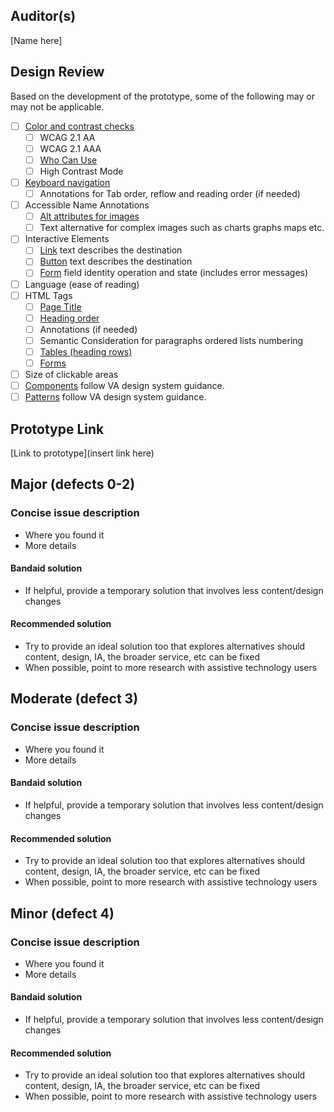 ## Auditor(s)

[Name here]

## Design Review
Based on the development of the prototype, some of the following may or may not be applicable. 
- [ ] [Color and contrast checks](https://depo-platform-documentation.scrollhelp.site/collaboration-cycle/prepare-for-an-accessibility-staging-review#use-of-color)
  - [ ] WCAG 2.1 AA
  - [ ] WCAG 2.1 AAA
  - [ ] [Who Can Use](https://www.whocanuse.com/?b=ecece5&c=000000&f=20&s=)
  - [ ] High Contrast Mode
- [ ] [Keyboard navigation](https://depo-platform-documentation.scrollhelp.site/collaboration-cycle/prepare-for-an-accessibility-staging-review#keyboard-nav)
  - [ ] Annotations for Tab order, reflow and reading order (if needed)
- [ ] Accessible Name Annotations
  - [ ] [Alt attributes for images](https://webaim.org/techniques/alttext/)
  - [ ] Text alternative for complex images such as charts graphs maps etc.
- [ ] Interactive Elements
  - [ ] [Link](https://design.va.gov/components/link/) text describes the destination
  - [ ] [Button](https://design.va.gov/components/button/) text describes the destination
  - [ ] [Form](https://design.va.gov/components/form/) field identity operation and state (includes error messages)
- [ ] Language (ease of reading)
- [ ] HTML Tags
  - [ ] [Page Title](https://accessibility.18f.gov/page-titles/)
  - [ ] [Heading order](https://accessibility.18f.gov/headings/)
   - [ ] Annotations (if needed)
  - [ ] Semantic Consideration for paragraphs ordered lists numbering
  - [ ] [Tables (heading rows)](https://design.va.gov/components/table)
  - [ ] [Forms](https://design.va.gov/components/form/) 
- [ ] Size of clickable areas
- [ ] [Components](https://design.va.gov/components/) follow VA design system guidance.
- [ ] [Patterns](https://design.va.gov/patterns/) follow VA design system guidance.

## Prototype Link

[Link to prototype](insert link here)

## Major (defects 0-2)

### Concise issue description
- Where you found it
- More details

#### Bandaid solution
- If helpful, provide a temporary solution that involves less content/design changes

#### Recommended solution
- Try to provide an ideal solution too that explores alternatives should content, design, IA, the broader service, etc can be fixed
- When possible, point to more research with assistive technology users

## Moderate (defect 3)

### Concise issue description
- Where you found it
- More details

#### Bandaid solution
- If helpful, provide a temporary solution that involves less content/design changes

#### Recommended solution
- Try to provide an ideal solution too that explores alternatives should content, design, IA, the broader service, etc can be fixed
- When possible, point to more research with assistive technology users

## Minor (defect 4)

### Concise issue description
- Where you found it
- More details

#### Bandaid solution
- If helpful, provide a temporary solution that involves less content/design changes

#### Recommended solution
- Try to provide an ideal solution too that explores alternatives should content, design, IA, the broader service, etc can be fixed
- When possible, point to more research with assistive technology users
